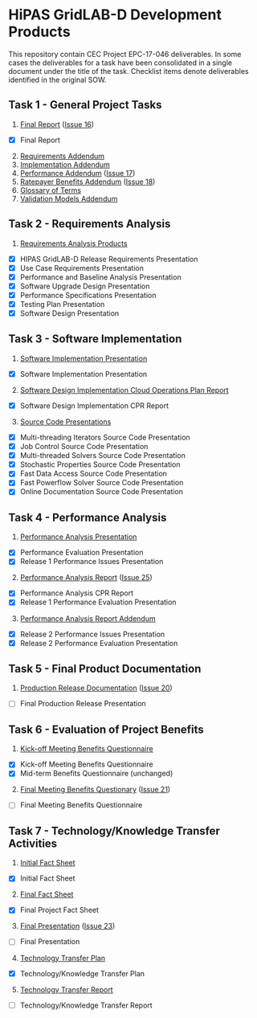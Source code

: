 # HiPAS GridLAB-D Development Products

This repository contain CEC Project EPC-17-046 deliverables. In some cases the deliverables for a task have been consolidated in a single document under the title of the task. Checklist items denote deliverables identified in the original SOW.

## Task 1 - General Project Tasks
1. [Final Report](Task%201.1%20-%20Final%20Report.pdf) ([Issue 16](/../../issues/16))
- [x] Final Report
2. [Requirements Addendum](Task%201.2%20-%20Requirements%20Addendum.pdf)
3. [Implementation Addendum](Task%201.3%20-%20Implementation%20Addendum.pdf)
4. [Performance Addendum](Task%201.4%20-%20Performance%20Addendum.pdf) ([Issue 17](/../../issues/17))
5. [Ratepayer Benefits Addendum](Task%201.5%20-%20Ratepayer%20Benefits%20Addendum.pdf) ([Issue 18](/../../issues/18))
6. [Glossary of Terms](Task%201.6%20-%20Glossary%20of%20Terms.pdf)
7. [Validation Models Addendum](Task%201.7%20-%20Validation%20Models%20Addendum.pdf)

## Task 2 - Requirements Analysis
1. [Requirements Analysis Products](Task%202.1%20-%20Requirements%20Analysis%20Products.pdf)
- [x] HIPAS GridLAB-D Release Requirements Presentation
- [x] Use Case Requirements Presentation
- [x] Performance and Baseline Analysis Presentation
- [x] Software Upgrade Design Presentation
- [x] Performance Specifications Presentation
- [x] Testing Plan Presentation
- [x] Software Design Presentation

## Task 3 - Software Implementation
1. [Software Implementation Presentation](Task%203.1%20-%20Software%20Implementation%20Presentation.pdf)
  - [x] Software Implementation Presentation
2. [Software Design Implementation Cloud Operations Plan Report](Task%203.2%20-%20Software%20Design%20Implementation%20Cloud%20Operations%20Plan%20Report.pdf)
  - [x] Software Design Implementation CPR Report
3. [Source Code Presentations](Task%203.3%20-%20Source%20code%20presentations.pdf)
  - [x] Multi-threading Iterators Source Code Presentation
  - [x] Job Control Source Code Presentation
  - [x] Multi-threaded Solvers Source Code Presentation
  - [x] Stochastic Properties Source Code Presentation
  - [x] Fast Data Access Source Code Presentation
  - [x] Fast Powerflow Solver Source Code Presentation
  - [x] Online Documentation Source Code Presentation

## Task 4 - Performance Analysis
1. [Performance Analysis Presentation](Task%204.1%20-%20Performance%20Analysis%20Presentation.pdf)
  - [x] Performance Evaluation Presentation 
  - [x] Release 1 Performance Issues Presentation
2. [Performance Analysis Report](Task%204.2%20-%20Performance%20Analysis%20Report.pdf) ([Issue 25](/../../issues/25))
  - [x] Performance Analysis CPR Report
  - [x] Release 1 Performance Evaluation Presentation
3. [Performance Analysis Report Addendum](Task%204.3%20-%20Performance%20Analysis%20Report%20Addendum.pdf)
  - [x] Release 2 Performance Issues Presentation
  - [x] Release 2 Performance Evaluation Presentation

## Task 5 - Final Product Documentation
1. [Production Release Documentation](Task%205.1%20-%20Production%20Release%20Documentation.pdf) ([Issue 20](/../../issues/20))
  - [ ] Final Production Release Presentation

## Task 6 - Evaluation of Project Benefits
1. [Kick-off Meeting Benefits Questionnaire](Task%206.1%20-%20Kick-off%20Meeting%20Benefits%20Questionnaire.pdf)
  - [x] Kick-off Meeting Benefits Questionnaire 
  - [x] Mid-term Benefits Questionnaire (unchanged)
2. [Final Meeting Benefits Questionary](Task%206.2%20-%20Final%20Meeting%20Benefits%20Questionaire.pdf) ([Issue 21](/../../issues/21))
  - [ ] Final Meeting Benefits Questionnaire

## Task 7 - Technology/Knowledge Transfer Activities
1. [Initial Fact Sheet](Task%207.1%20-%20Initial%20Fact%20Sheet.pdf)
  - [x] Initial Fact Sheet
2. [Final Fact Sheet](Task%207.2%20-%20Final%20Fact%20Sheet.pdf)
  - [x] Final Project Fact Sheet
3. [Final Presentation](Task%207.3%200%20Final%20Presentation.pdf) ([Issue 23](/../../issues/23))
  - [ ] Final Presentation
4. [Technology Transfer Plan](Task%207.4%20-%20Technology%20Transfer%20Plan.pdf)
  - [x] Technology/Knowledge Transfer Plan
5. [Technology Transfer Report](Task%207.5%20-%20Technology%20Transfer%20Report.pdf) 
  - [ ] Technology/Knowledge Transfer Report
